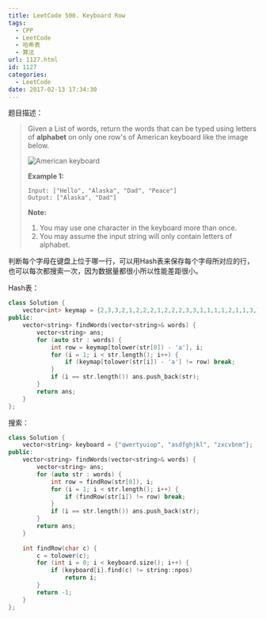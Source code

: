 ```yaml
---
title: LeetCode 500. Keyboard Row
tags:
  - CPP
  - LeetCode
  - 哈希表
  - 算法
url: 1127.html
id: 1127
categories:
  - LeetCode
date: 2017-02-13 17:34:30
---
```

题目描述：

> Given a List of words, return the words that can be typed using letters of **alphabet** on only one row's of American keyboard like the image below.
>
> ![American keyboard](https://leetcode.com/static/images/problemset/keyboard.png)
>
> **Example 1:**
>
> ```
> Input: ["Hello", "Alaska", "Dad", "Peace"]
> Output: ["Alaska", "Dad"]
>
> ```
>
> **Note:**
>
> 1. You may use one character in the keyboard more than once.
> 2. You may assume the input string will only contain letters of alphabet.

判断每个字母在键盘上位于哪一行，可以用Hash表来保存每个字母所对应的行，也可以每次都搜索一次，因为数据量都很小所以性能差距很小。

Hash表：

```cpp
class Solution {
    vector<int> keymap = {2,3,3,2,1,2,2,2,1,2,2,2,3,3,1,1,1,1,2,1,1,3,1,3,1,3};
public:
    vector<string> findWords(vector<string>& words) {
        vector<string> ans;
        for (auto str : words) {
            int row = keymap[tolower(str[0]) - 'a'], i;
            for (i = 1; i < str.length(); i++) {
                if (keymap[tolower(str[i]) - 'a'] != row) break;
            }
            if (i == str.length()) ans.push_back(str);
        }
        return ans;
    }
};
```



搜索：

```cpp
class Solution {
    vector<string> keyboard = {"qwertyuiop", "asdfghjkl", "zxcvbnm"};
public:
    vector<string> findWords(vector<string>& words) {
        vector<string> ans;
        for (auto str : words) {
            int row = findRow(str[0]), i;
            for (i = 1; i < str.length(); i++) {
                if (findRow(str[i]) != row) break;
            }
            if (i == str.length()) ans.push_back(str);
        }
        return ans;
    }
    
    int findRow(char c) {
        c = tolower(c);
        for (int i = 0; i < keyboard.size(); i++) {
            if (keyboard[i].find(c) != string::npos) 
                return i;
        }
        return -1;
    }
};
```

